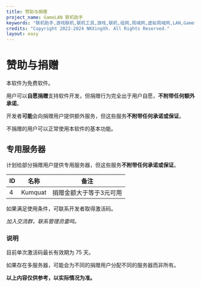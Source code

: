 ```yaml
---
title: 赞助与捐赠
project_name: GameLAN 联机助手
keywords: "联机助手,游戏联机,联机工具,游戏,联机,组网,局域网,虚拟局域网,LAN,GameLAN,MC联机"
credits: "Copyright 2022-2024 NKXingXh. All Rights Reserved."
layout: easy
---
```


# 赞助与捐赠

本软件为免费软件。

用户可以**自愿捐赠**支持软件开发，但捐赠行为完全出于用户自愿，**不附带任何额外承诺**。

开发者**可能**会向捐赠用户提供额外服务，但这些服务**不附带任何承诺或保证**。

不捐赠的用户可以正常使用本软件的基本功能。

## 专用服务器

计划给部分捐赠用户提供专用服务器，但这些服务**不附带任何承诺或保证**。

| ID | 名称 | 备注 |
|----|------|-----|
| 4 | Kumquat | 捐赠金额大于等于3元可用 |

如果满足使用条件，可联系开发者取得激活码。

*加入交流群，联系管理员雷鸣。*

### 说明

目前单次激活码最长有效期为 75 天。

如果存在多服务器，可能会为不同的捐赠用户分配不同的服务器而非所有。

**以上内容仅供参考，以实际情况为准。**
